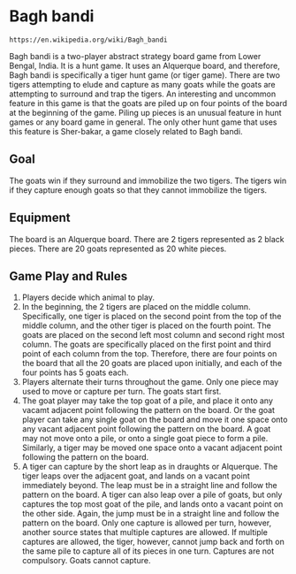 # Bagh bandi
```
https://en.wikipedia.org/wiki/Bagh_bandi
```
Bagh bandi is a two-player abstract strategy board game from Lower Bengal, India. It is a hunt game. It uses an Alquerque board, and therefore, Bagh bandi is specifically a tiger hunt game (or tiger game). There are two tigers attempting to elude and capture as many goats while the goats are attempting to surround and trap the tigers. An interesting and uncommon feature in this game is that the goats are piled up on four points of the board at the beginning of the game. Piling up pieces is an unusual feature in hunt games or any board game in general. The only other hunt game that uses this feature is Sher-bakar, a game closely related to Bagh bandi.
## Goal
The goats win if they surround and immobilize the two tigers.
The tigers win if they capture enough goats so that they cannot immobilize the tigers.
## Equipment
The board is an Alquerque board. There are 2 tigers represented as 2 black pieces. There are 20 goats represented as 20 white pieces.
## Game Play and Rules
1. Players decide which animal to play.
2. In the beginning, the 2 tigers are placed on the middle column. Specifically, one tiger is placed on the second point from the top of the middle column, and the other tiger is placed on the fourth point. The goats are placed on the second left most column and second right most column. The goats are specifically placed on the first point and third point of each column from the top. Therefore, there are four points on the board that all the 20 goats are placed upon initially, and each of the four points has 5 goats each.
3. Players alternate their turns throughout the game. Only one piece may used to move or capture per turn. The goats start first.
4. The goat player may take the top goat of a pile, and place it onto any vacamt adjacent point following the pattern on the board. Or the goat player can take any single goat on the board and move it one space onto any vacant adjacent point following the pattern on the board. A goat may not move onto a pile, or onto a single goat piece to form a pile.
Similarly, a tiger may be moved one space onto a vacant adjacent point following the pattern on the board.
5. A tiger can capture by the short leap as in draughts or Alquerque. The tiger leaps over the adjacent goat, and lands on a vacant point immediately beyond. The leap must be in a straight line and follow the pattern on the board. A tiger can also leap over a pile of goats, but only captures the top most goat of the pile, and lands onto a vacant point on the other side. Again, the jump must be in a straight line and follow the pattern on the board. Only one capture is allowed per turn, however, another source states that multiple captures are allowed. If multiple captures are allowed, the tiger, however, cannot jump back and forth on the same pile to capture all of its pieces in one turn. Captures are not compulsory.
Goats cannot capture.

